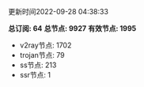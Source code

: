 更新时间2022-09-28 04:38:33

**总订阅: 64**
**总节点: 9927**
**有效节点: 1995**
- v2ray节点: 1702
- trojan节点: 79
- ss节点: 213
- ssr节点: 1
